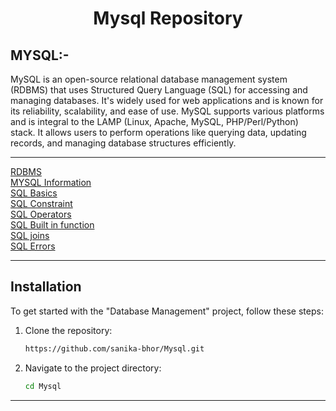 # <p align="center">Mysql Repository</p>

## MYSQL:-
MySQL is an open-source relational database management system (RDBMS) that uses Structured Query Language (SQL) for accessing and managing databases. It's widely used for web applications and is known for its reliability, scalability, and ease of use. MySQL supports various platforms and is integral to the LAMP (Linux, Apache, MySQL, PHP/Perl/Python) stack. It allows users to perform operations like querying data, updating records, and managing database structures efficiently.

-------------------------------------------------------------------------------------------------------------------------------------------------
<a href="https://github.com/sanika-bhor/Mysql/blob/main/Notes/RDBMS.md">RDBMS</a> <br/>
<a href="https://github.com/sanika-bhor/Mysql/blob/main/Notes/mysql_info.md">MYSQL Information</a> <br/>
<a href="https://github.com/sanika-bhor/Mysql/blob/main/Notes/SQL_Basic.md">SQL Basics</a> <br/>
<a href="https://github.com/sanika-bhor/Mysql/blob/main/Notes/SQL_Constraint.md">SQL Constraint</a> <br/>
<a href="https://github.com/sanika-bhor/Mysql/blob/main/Notes/SQL_Operator.md">SQL Operators</a> <br/>
<a href="https://github.com/sanika-bhor/Mysql/blob/main/Notes/Inbuilt_function.md">SQL Built in function</a> <br/>
<a href="https://github.com/sanika-bhor/Mysql/blob/main/Notes/Joins.md">SQL joins</a> <br/>
<a href="https://github.com/sanika-bhor/Mysql/blob/main/Notes/SQL_Errors.md">SQL Errors</a> <br/>

-------------------------------------------------------------------------------------------------------------------------------------------------

## Installation

To get started with the "Database Management" project, follow these steps:

1. Clone the repository:
   ```bash
   https://github.com/sanika-bhor/Mysql.git
   ```
   
2. Navigate to the project directory:
   ```bash
   cd Mysql
   ```

-------------------------------------------------------------------------------------------------------------------------------------------------
